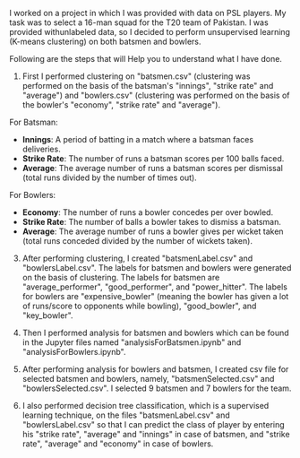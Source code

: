 I worked on a project in which I was provided with data on PSL players. My task was to select a 16-man squad for the T20 team of Pakistan. I was provided withunlabeled data, so I decided to perform unsupervised learning (K-means clustering) on both batsmen and bowlers.

Following are the steps that will Help you to understand what I have done.

1) First I performed clustering on "batsmen.csv" (clustering was performed on the basis of the batsman's "innings", "strike rate" and "average") and "bowlers.csv" (clustering was performed on the basis of the bowler's "economy", "strike rate" and "average").

For Batsman:
   - **Innings**: A period of batting in a match where a batsman faces deliveries.
   - **Strike Rate**: The number of runs a batsman scores per 100 balls faced.
   - **Average**: The average number of runs a batsman scores per dismissal (total runs divided by the number of times out).

For Bowlers:  
   - **Economy**: The number of runs a bowler concedes per over bowled.
   - **Strike Rate**: The number of balls a bowler takes to dismiss a batsman.
   - **Average**: The average number of runs a bowler gives per wicket taken (total runs conceded divided by the number of wickets taken).

3) After performing clustering, I created "batsmenLabel.csv" and "bowlersLabel.csv". The labels for batsmen and bowlers were generated on the basis of clustering. The labels for batsmen are "average_performer",     "good_performer", and "power_hitter". The labels for bowlers are "expensive_bowler" (meaning the bowler has given a lot of runs/score to opponents while bowling), "good_bowler", and "key_bowler".


4) Then I performed analysis for batsmen and bowlers which can be found in the Jupyter files named "analysisForBatsmen.ipynb" and "analysisForBowlers.ipynb".


5) After performing analysis for bowlers and batsmen, I created csv file for selected batsmen and bowlers, namely, "batsmenSelected.csv" and "bowlersSelected.csv". I selected 9 batsmen and 7 bowlers for the team.


6) I also performed decision tree classification, which is a supervised learning technique, on the files "batsmenLabel.csv" and "bowlersLabel.csv" so that I can predict the class of player by entering his "strike rate", "average" and "innings" in case of batsmen, and "strike rate", "average" and "economy" in case of bowlers. 
